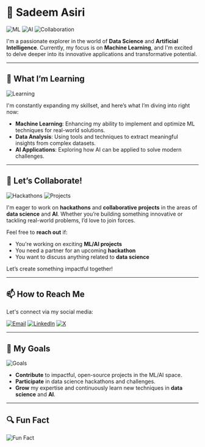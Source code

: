 # 🎀 Sadeem Asiri

![ML](https://img.shields.io/badge/Machine_Learning-Exploring-orange?style=flat-square&logo=python&logoColor=white)
![AI](https://img.shields.io/badge/Artificial_Intelligence-Passionate-purple?style=flat-square&logo=artstation&logoColor=white)
![Collaboration](https://img.shields.io/badge/Collaboration-Welcome-brightgreen?style=flat-square&logo=handshake&logoColor=white)

I'm a passionate explorer in the world of **Data Science** and **Artificial Intelligence**. Currently, my focus is on **Machine Learning**, and I'm excited to delve deeper into its innovative applications and transformative potential.

---

## 🌱 What I’m Learning

![Learning](https://img.shields.io/badge/Learning-Growing-blue?style=flat-square&logo=codeforces&logoColor=white)

I'm constantly expanding my skillset, and here’s what I’m diving into right now:

- **Machine Learning**: Enhancing my ability to implement and optimize ML techniques for real-world solutions.
- **Data Analysis**: Using tools and techniques to extract meaningful insights from complex datasets.
- **AI Applications**: Exploring how AI can be applied to solve modern challenges.

---

## 🤝 Let’s Collaborate!

![Hackathons](https://img.shields.io/badge/Hackathons-Let's_Build-yellow?style=for-the-badge&logo=hackaday&logoColor=black)
![Projects](https://img.shields.io/badge/Projects-Open_to_Join-teal?style=for-the-badge&logo=github&logoColor=white)

I'm eager to work on **hackathons** and **collaborative projects** in the areas of **data science** and **AI**. Whether you’re building something innovative or tackling real-world problems, I’d love to join forces. 

Feel free to **reach out** if:
- You're working on exciting **ML/AI projects**
- You need a partner for an upcoming **hackathon**
- You want to discuss anything related to **data science**

Let’s create something impactful together!

---

## 📫 How to Reach Me

Let's connect via my social media:

[![Email](https://img.shields.io/badge/Email-sadeemasiri21%40gmail.com-red?style=flat-square&logo=gmail&logoColor=white)](mailto:sadeemasiri21@gmail.com)
[![LinkedIn](https://img.shields.io/badge/LinkedIn-Sadeem_Asiri-blue?style=flat-square&logo=linkedin&logoColor=white)](https://www.linkedin.com/in/sadeemasiri2003)
[![X](https://img.shields.io/badge/X-%40sadjmm-black?style=flat-square&logo=x&logoColor=white)](https://x.com/sadjmm)

---

## 🎯 My Goals

![Goals](https://img.shields.io/badge/Goals-Achieving_Impact-brightgreen?style=for-the-badge&logo=target&logoColor=white)

- **Contribute** to impactful, open-source projects in the ML/AI space.
- **Participate** in data science hackathons and challenges.
- **Grow** my expertise and continuously learn new techniques in **data science** and **AI**.

---

## 🔍 Fun Fact

![Fun Fact](https://img.shields.io/badge/Fun_Fact-Tech_for_Good-pink?style=for-the-badge&logo=smile&logoColor=white)
